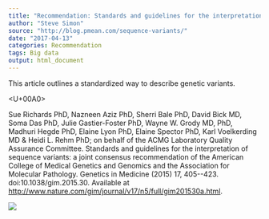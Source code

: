 ```yaml
---
title: "Recommendation: Standards and guidelines for the interpretation of sequence variants"
author: "Steve Simon"
source: "http://blog.pmean.com/sequence-variants/"
date: "2017-04-13"
categories: Recommendation
tags: Big data
output: html_document
---
```


This article outlines a standardized way to describe genetic variants.



<!---More--->

<U+00A0>

Sue Richards PhD, Nazneen Aziz PhD, Sherri Bale PhD, David Bick MD, Soma
Das PhD, Julie Gastier-Foster PhD, Wayne W. Grody MD, PhD, Madhuri Hegde
PhD, Elaine Lyon PhD, Elaine Spector PhD, Karl Voelkerding MD & Heidi L.
Rehm PhD; on behalf of the ACMG Laboratory Quality Assurance Committee.
Standards and guidelines for the interpretation of sequence variants: a
joint consensus recommendation of the American College of Medical
Genetics and Genomics and the Association for Molecular Pathology.
Genetics in Medicine (2015) 17, 405--423. doi:10.1038/gim.2015.30.
Available at
<http://www.nature.com/gim/journal/v17/n5/full/gim201530a.html>.

![](http://www.pmean.com/images/images/17/sequence-variants01.png)





